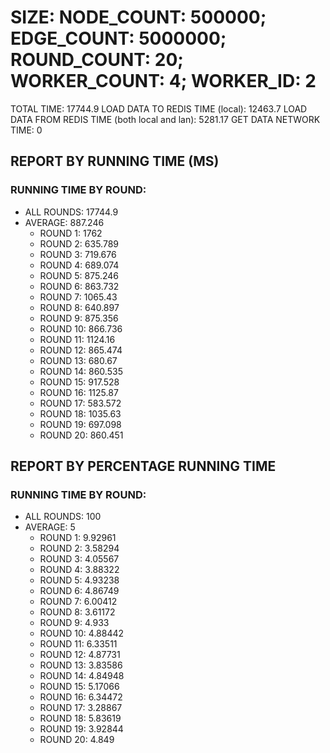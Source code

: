 
# SIZE: NODE_COUNT: 500000; EDGE_COUNT: 5000000; ROUND_COUNT: 20; WORKER_COUNT: 4; WORKER_ID: 2
 TOTAL TIME: 17744.9
 LOAD DATA TO REDIS TIME (local): 12463.7
 LOAD DATA FROM REDIS TIME (both local and lan): 5281.17
 GET DATA NETWORK TIME: 0

## REPORT BY RUNNING TIME (MS)

 ### RUNNING TIME BY ROUND:

  + ALL ROUNDS: 17744.9
  + AVERAGE: 887.246
     + ROUND 1: 1762
     + ROUND 2: 635.789
     + ROUND 3: 719.676
     + ROUND 4: 689.074
     + ROUND 5: 875.246
     + ROUND 6: 863.732
     + ROUND 7: 1065.43
     + ROUND 8: 640.897
     + ROUND 9: 875.356
     + ROUND 10: 866.736
     + ROUND 11: 1124.16
     + ROUND 12: 865.474
     + ROUND 13: 680.67
     + ROUND 14: 860.535
     + ROUND 15: 917.528
     + ROUND 16: 1125.87
     + ROUND 17: 583.572
     + ROUND 18: 1035.63
     + ROUND 19: 697.098
     + ROUND 20: 860.451

## REPORT BY PERCENTAGE RUNNING TIME

 ### RUNNING TIME BY ROUND:

  + ALL ROUNDS: 100
  + AVERAGE: 5
     + ROUND 1: 9.92961
     + ROUND 2: 3.58294
     + ROUND 3: 4.05567
     + ROUND 4: 3.88322
     + ROUND 5: 4.93238
     + ROUND 6: 4.86749
     + ROUND 7: 6.00412
     + ROUND 8: 3.61172
     + ROUND 9: 4.933
     + ROUND 10: 4.88442
     + ROUND 11: 6.33511
     + ROUND 12: 4.87731
     + ROUND 13: 3.83586
     + ROUND 14: 4.84948
     + ROUND 15: 5.17066
     + ROUND 16: 6.34472
     + ROUND 17: 3.28867
     + ROUND 18: 5.83619
     + ROUND 19: 3.92844
     + ROUND 20: 4.849


